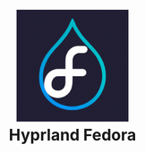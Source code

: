 <h1 align="center">
  <br>
	  <a href=""><img src="./logo.png" alt="Obsidian" width="200"></a>
  <br>
    Hyprland Fedora
  <br>

</h1>
